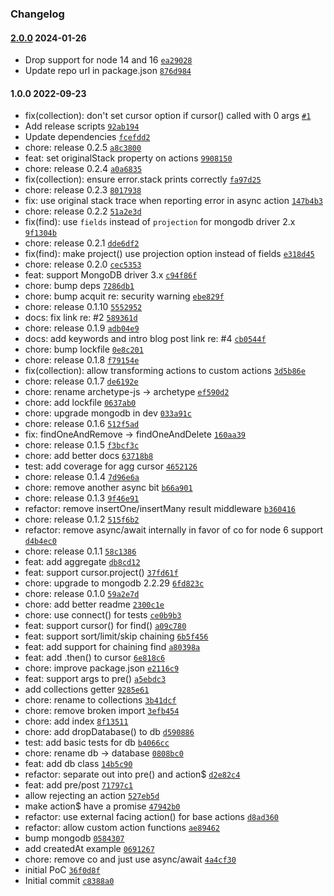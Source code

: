 ### Changelog

#### [2.0.0](https://github.com/aptoma/monogram/compare/1.0.0...2.0.0) 2024-01-26

- Drop support for node 14 and 16 [`ea29028`](https://github.com/aptoma/monogram/commit/ea290284f433b0891071bf9dc63a02a5d03a919c)
- Update repo url in package.json [`876d984`](https://github.com/aptoma/monogram/commit/876d9846a7088dcee905d71a24b284d0d81fcdd2)

#### 1.0.0 2022-09-23

- fix(collection): don't set cursor option if cursor() called with 0 args [`#1`](https://github.com/aptoma/monogram/issues/1)
- Add release scripts [`92ab194`](https://github.com/aptoma/monogram/commit/92ab19470b5c805f88569ce002f1b4904eb7e699)
- Update dependencies [`fcefdd2`](https://github.com/aptoma/monogram/commit/fcefdd2d210c6e8cfb39de9650f2565b47e6f0c8)
- chore: release 0.2.5 [`a8c3800`](https://github.com/aptoma/monogram/commit/a8c38002d5071f463dec2737168a32d3f594a7fc)
- feat: set originalStack property on actions [`9908150`](https://github.com/aptoma/monogram/commit/99081503edfd758b822083da3ae7c3bbf8a4cce6)
- chore: release 0.2.4 [`a0a6835`](https://github.com/aptoma/monogram/commit/a0a683525c17632f853dbe85e79518e00a899698)
- fix(collection): ensure error.stack prints correctly [`fa97d25`](https://github.com/aptoma/monogram/commit/fa97d255f5ffcab050829f50ea80e26e5e58b848)
- chore: release 0.2.3 [`8017938`](https://github.com/aptoma/monogram/commit/801793802462fa4cb501ae37f5ec026b43341d58)
- fix: use original stack trace when reporting error in async action [`147b4b3`](https://github.com/aptoma/monogram/commit/147b4b3d7607f7e00d883af94389b0d426c7d2f1)
- chore: release 0.2.2 [`51a2e3d`](https://github.com/aptoma/monogram/commit/51a2e3d0434532e485ebd06237ac9211af0f8abf)
- fix(find): use `fields` instead of `projection` for mongodb driver 2.x [`9f1304b`](https://github.com/aptoma/monogram/commit/9f1304b091c09ce12d4809076bd13f06d0d2df58)
- chore: release 0.2.1 [`dde6df2`](https://github.com/aptoma/monogram/commit/dde6df271a0d5f00e7cd335daad989cba8830cb5)
- fix(find): make project() use projection option instead of fields [`e318d45`](https://github.com/aptoma/monogram/commit/e318d45476dc40d063c6c451b1ed38af44654e03)
- chore: release 0.2.0 [`cec5353`](https://github.com/aptoma/monogram/commit/cec53535a465d8454522e543b8c5ee4af4cc43b5)
- feat: support MongoDB driver 3.x [`c94f86f`](https://github.com/aptoma/monogram/commit/c94f86f3cad83e048e014dbb8d6ea31f55f3fca7)
- chore: bump deps [`7286db1`](https://github.com/aptoma/monogram/commit/7286db1fb1ae580b7dd45bf0b36b5f034c99993d)
- chore: bump acquit re: security warning [`ebe829f`](https://github.com/aptoma/monogram/commit/ebe829f951241888ad09584a1882565998d66544)
- chore: release 0.1.10 [`5552952`](https://github.com/aptoma/monogram/commit/555295280bd4278c8d39a26b121775833af780b4)
- docs: fix link re: #2 [`589361d`](https://github.com/aptoma/monogram/commit/589361dca8e214207e4539afb92bdebb0e9f46a0)
- chore: release 0.1.9 [`adb04e9`](https://github.com/aptoma/monogram/commit/adb04e91e102a540fa6322d6f329e73f8256d6c8)
- docs: add keywords and intro blog post link re: #4 [`cb0544f`](https://github.com/aptoma/monogram/commit/cb0544fd0b91e2a744c3b13d2040c4579020da3e)
- chore: bump lockfile [`0e8c201`](https://github.com/aptoma/monogram/commit/0e8c2014eb66a7c5a6bcdaa4fced812a10ee84cb)
- chore: release 0.1.8 [`f79154e`](https://github.com/aptoma/monogram/commit/f79154ea48349e7a494201e285c87eaaa52d609a)
- fix(collection): allow transforming actions to custom actions [`3d5b86e`](https://github.com/aptoma/monogram/commit/3d5b86e93d066b2f4048cb73460cf201b9b69ef4)
- chore: release 0.1.7 [`de6192e`](https://github.com/aptoma/monogram/commit/de6192e91f2e956ee6809d8503cb61f5a0c5abaa)
- chore: rename archetype-js -&gt; archetype [`ef590d2`](https://github.com/aptoma/monogram/commit/ef590d28c9d8c181df18be8aa556f45a4caaf816)
- chore: add lockfile [`0637ab0`](https://github.com/aptoma/monogram/commit/0637ab089b810dff38f4bfeb0105e107ee4939fb)
- chore: upgrade mongodb in dev [`033a91c`](https://github.com/aptoma/monogram/commit/033a91c68da17e9928f760a82f01c7d62f691f10)
- chore: release 0.1.6 [`512f5ad`](https://github.com/aptoma/monogram/commit/512f5adca99bf11bf9c728faab34acdc43126635)
- fix: findOneAndRemove -&gt; findOneAndDelete [`160aa39`](https://github.com/aptoma/monogram/commit/160aa393c899ac0956114a63369e90d3e2786808)
- chore: release 0.1.5 [`f3bcf3c`](https://github.com/aptoma/monogram/commit/f3bcf3caa0e4c1a4400975dce888307bc366f05a)
- chore: add better docs [`63718b8`](https://github.com/aptoma/monogram/commit/63718b8dbcd5ddffaa362c4df1a3697af422bbc3)
- test: add coverage for agg cursor [`4652126`](https://github.com/aptoma/monogram/commit/4652126bfab766d0c10d362ed56ee2f0465af368)
- chore: release 0.1.4 [`7d96e6a`](https://github.com/aptoma/monogram/commit/7d96e6a633f9a2f3af4318b70b9dfb24768b07a2)
- chore: remove another async bit [`b66a901`](https://github.com/aptoma/monogram/commit/b66a9013cc65353579671910c8c7aa8bb35f5fad)
- chore: release 0.1.3 [`9f46e91`](https://github.com/aptoma/monogram/commit/9f46e91540980e7b071f2af770112e07b3fb6bf8)
- refactor: remove insertOne/insertMany result middleware [`b360416`](https://github.com/aptoma/monogram/commit/b360416272ca2fdd3582999e0533beca176c757a)
- chore: release 0.1.2 [`515f6b2`](https://github.com/aptoma/monogram/commit/515f6b23a53f34a9851f99ed32a1d297ddb63a2c)
- refactor: remove async/await internally in favor of co for node 6 support [`d4b4ec0`](https://github.com/aptoma/monogram/commit/d4b4ec068a0f8504e3ef77fa583c7e1bc91a5555)
- chore: release 0.1.1 [`58c1386`](https://github.com/aptoma/monogram/commit/58c1386f187f0c79aecf68a267c20b9d9dd3867b)
- feat: add aggregate [`db8cd12`](https://github.com/aptoma/monogram/commit/db8cd1292cdc80dd6b4927291594beeab358ba6e)
- feat: support cursor.project() [`37fd61f`](https://github.com/aptoma/monogram/commit/37fd61f6e599028ad3937042e203d68a40bcec4b)
- chore: upgrade to mongodb 2.2.29 [`6fd823c`](https://github.com/aptoma/monogram/commit/6fd823c7b62432ad429b57c0240820fb00d26421)
- chore: release 0.1.0 [`59a2e7d`](https://github.com/aptoma/monogram/commit/59a2e7dcd20f3686c562ce7fb90f036177d0cae4)
- chore: add better readme [`2300c1e`](https://github.com/aptoma/monogram/commit/2300c1e93a81dfec7277901362da7e0871b64cb0)
- chore: use connect() for tests [`ce0b9b3`](https://github.com/aptoma/monogram/commit/ce0b9b343298f648a6305f5cfafe0553991343f7)
- feat: support cursor() for find() [`a09c780`](https://github.com/aptoma/monogram/commit/a09c780aa455259560785328cf9e1172388f4346)
- feat: support sort/limit/skip chaining [`6b5f456`](https://github.com/aptoma/monogram/commit/6b5f456bad77904601cce2389a6b457836afadda)
- feat: add support for chaining find [`a80398a`](https://github.com/aptoma/monogram/commit/a80398aaea56b2b49c2bf62d2de3cc745945e3fc)
- feat: add .then() to cursor [`6e818c6`](https://github.com/aptoma/monogram/commit/6e818c61d4f101bb3c50266f71360f6dbe2ac74f)
- chore: improve package.json [`e2116c9`](https://github.com/aptoma/monogram/commit/e2116c90cd459c1651a9b39827d3e158c40398a4)
- feat: support args to pre() [`a5ebdc3`](https://github.com/aptoma/monogram/commit/a5ebdc31950dd525595dae103cdecec1d8a57346)
- add collections getter [`9285e61`](https://github.com/aptoma/monogram/commit/9285e619b49d27465a01a92461a3c92acd1d6faf)
- chore: rename to collections [`3b41dcf`](https://github.com/aptoma/monogram/commit/3b41dcfba48457796c6ffd2432e4e31c1ce205c0)
- chore: remove broken import [`3efb454`](https://github.com/aptoma/monogram/commit/3efb454d9e3c2f1c165abb5c1e2dbf7319f702f8)
- chore: add index [`8f13511`](https://github.com/aptoma/monogram/commit/8f13511516fa4edd12b7dc846858055ff3309907)
- chore: add dropDatabase() to db [`d590886`](https://github.com/aptoma/monogram/commit/d590886daf6ecc43d9e7be273625b717d48b6968)
- test: add basic tests for db [`b4066cc`](https://github.com/aptoma/monogram/commit/b4066cc539cb20f38815909276fc6427bdf0809e)
- chore: rename db -&gt; database [`0808bc0`](https://github.com/aptoma/monogram/commit/0808bc0094ff0861a05a68c4921d7290d3bb2f5c)
- feat: add db class [`14b5c90`](https://github.com/aptoma/monogram/commit/14b5c90236b9aa6e9e4b93ec780e9a7c1d0dfd3b)
- refactor: separate out into pre() and action$ [`d2e82c4`](https://github.com/aptoma/monogram/commit/d2e82c42c37020b6d71a6b28fe7d00ae437ea3f8)
- feat: add pre/post [`71797c1`](https://github.com/aptoma/monogram/commit/71797c140f841a74284e69e0b2416493e89091d1)
- allow rejecting an action [`527eb5d`](https://github.com/aptoma/monogram/commit/527eb5db6d9a589b865b4c1bc324e200e6aecf34)
- make action$ have a promise [`47942b0`](https://github.com/aptoma/monogram/commit/47942b02e2fbb708b8bad6f217e1e3b8adb9f258)
- refactor: use external facing action() for base actions [`d8ad360`](https://github.com/aptoma/monogram/commit/d8ad360d02e3743a4ba674c19996aea077707707)
- refactor: allow custom action functions [`ae89462`](https://github.com/aptoma/monogram/commit/ae89462fa690578ffdb9aa581f5fdcbc87f9e7fe)
- bump mongodb [`0584307`](https://github.com/aptoma/monogram/commit/0584307c23b813ded818a19fce3805c11f237e56)
- add createdAt example [`0691267`](https://github.com/aptoma/monogram/commit/06912675e3d75722859d9d38d855a34685a8b255)
- chore: remove co and just use async/await [`4a4cf30`](https://github.com/aptoma/monogram/commit/4a4cf303ea2385ddd5e435e1d4678adaf39ebb7e)
- initial PoC [`36f0d8f`](https://github.com/aptoma/monogram/commit/36f0d8fc3edce0547f860d677a49af141ea2636d)
- Initial commit [`c8388a0`](https://github.com/aptoma/monogram/commit/c8388a003fa4d014dcb8c5f09e4cee62aacff034)
